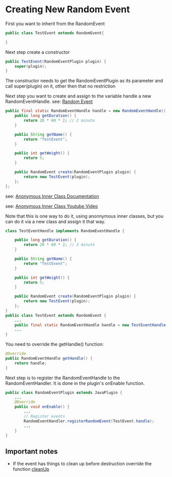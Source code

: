 # Creating New Random Event

First you want to inherit from the RandomEvent

```java
public class TestEvent extends RandomEvent{

}
```

Next step create a constructor

```java
public TestEvent(RandomEventPlugin plugin) {
    super(plugin);
}
```

The constructor needs to get the RandomEventPlugin as its parameter and call super(plugin) on it, other then that no restriction

Next step you want to create and assign to the variable handle a new RandomEventHandle.
see: [Random Event](../domain/RandomEvent.md)

```java
public final static RandomEventHandle handle = new RandomEventHandle() {
    public long getDuration() {
        return 20 * 60 * 2; // 2 minute
    }

    public String getName() {
        return "TestEvent";
    }

    public int getWeight() {
        return 5;
    }

    public RandomEvent create(RandomEventPlugin plugin) {
        return new TestEvent(plugin);
    };
};
```

see: [Anonymous Inner Class Documentation](https://docs.oracle.com/javase/tutorial/java/javaOO/anonymousclasses.html)

see: [Anonymous Inner Class Youtube Video](https://www.youtube.com/watch?v=DwtPWZn6T1A)

Note that this is one way to do it, using anonnymous inner classes, but you can do it via a new class and assign it that way.

```java
class TestEventHandle implements RandomEventHandle {

    public long getDuration() {
        return 20 * 60 * 2; // 2 minute
    }

    public String getName() {
        return "TestEvent";
    }

    public int getWeight() {
        return 5;
    }

    public RandomEvent create(RandomEventPlugin plugin) {
        return new TestEvent(plugin);
    };
}
public class TestEvent extends RandomEvent {
    ...
    public final static RandomEventHandle handle = new TestEventHandle();
    ...
}
```

You need to override the getHandle() function:

```java
@Override
public RandomEventHandle getHandle() {
    return handle;
}
```

Next step is to register the RandomEventHandle to the RandomEventHandler.
It is done in the plugin's onEnable function.

```java
public class RandomEventPlugin extends JavaPlugin {
    ...
    @Override
    public void onEnable() {
        ...
        // Register events
        RandomEventHandler.registerRandomEvent(TestEvent.handle);
        ...
    }
}
```

## Important notes

- If the event has things to clean up before destruction override the function [cleanUp](../domain/RandomEvent.md#clean-up)
